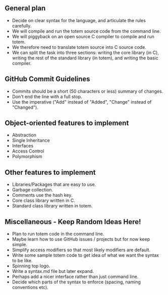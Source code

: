 ## General plan
* Decide on clear syntax for the language, and articulate the rules carefully.
* We will compile and run the totem source code from the command line.
* We will piggyback on an open source C compiler to compile and run totem.
* We therefore need to translate totem source into C source code.
* We can split the task into three sections: writing the core library (in C), writing the rest of the standard library (in totem), and writing the basic compiler. 

## GitHub Commit Guidelines
* Commits should be a short (50 characters or less) summary of changes. 
* Don't end the line with a full stop. 
* Use the imperative ("Add" instead of "Added", "Change" instead of "Changed").

## Object-oriented features to implement
* Abstraction
* Single Inheritance
* Interfaces
* Access Control
* Polymorphism

## Other features to implement
* Libraries/Packages that are easy to use.
* Garbage collection.
* Comments use the hash key.
* Core class library written in C.
* Standard class library written in totem.


## Miscellaneous - Keep Random Ideas Here!
* Plan to run totem code in the command line.
* Maybe learn how to use GitHub issues / projects but for now keep simple.
* Simplify access modifiers so that most likely modifiers are default.
* Write some sample totem code to get idea of what we want the syntax to be like.
* Spinning top logo.
* Write a syntax.md file but later expand.
* Perhaps add a nicer interface rather than just command line.
* Decide which parts of the syntax to enforce (spacing, naming conventions etc).
